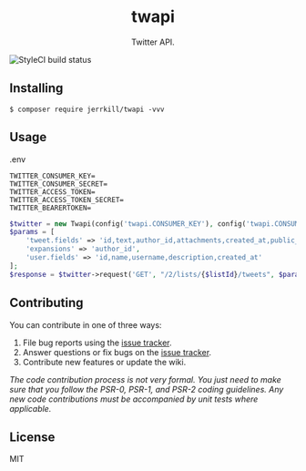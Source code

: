 <h1 align="center"> twapi </h1>

<p align="center"> Twitter API.</p>


![StyleCI build status](https://github.styleci.io/repos/503515961/shield) 

## Installing

```shell
$ composer require jerrkill/twapi -vvv
```

## Usage

.env

```shell
TWITTER_CONSUMER_KEY=
TWITTER_CONSUMER_SECRET=
TWITTER_ACCESS_TOKEN=
TWITTER_ACCESS_TOKEN_SECRET=
TWITTER_BEARERTOKEN=
```


```php
$twitter = new Twapi(config('twapi.CONSUMER_KEY'), config('twapi.CONSUMER_SECRET'), config('twapi.BEARERTOKEN'));
$params = [
    'tweet.fields' => 'id,text,author_id,attachments,created_at,public_metrics,referenced_tweets',
    'expansions' => 'author_id',
    'user.fields' => 'id,name,username,description,created_at'
];
$response = $twitter->request('GET', "/2/lists/{$listId}/tweets", $params);
```

## Contributing

You can contribute in one of three ways:

1. File bug reports using the [issue tracker](https://github.com/jerrkill/twapi/issues).
2. Answer questions or fix bugs on the [issue tracker](https://github.com/jerrkill/twapi/issues).
3. Contribute new features or update the wiki.

_The code contribution process is not very formal. You just need to make sure that you follow the PSR-0, PSR-1, and PSR-2 coding guidelines. Any new code contributions must be accompanied by unit tests where applicable._

## License

MIT